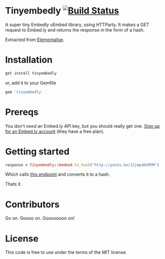 # Tinyembedly [![Build Status](https://secure.travis-ci.org/dies-el/tinyembedly.png)](http://travis-ci.org/dies-el/tinyembedly)

A super tiny Embedly oEmbed library, using HTTParty. It makes a GET request to Embed.ly and returns the response in the form of a hash.

Extracted from [Elementalise](http://elementalise.com).

# Installation

```ruby
get install tinyembedly
```

or, add it to your Gemfile

```ruby
gem 'tinyembedly'
```

# Prereqs

You don't _need_ an Embed.ly API key, but you should really get one. [Sign up for an Embed.ly account](http://embed.ly/pricing) (they have a free plan).

# Getting started

```ruby
response = Tinyembedly::Oembed.to_hash("http://youtu.be/12jmp4KVRPM")
```

Which calls [this endpoint](http://api.embed.ly/1/oembed?url=http://youtu.be/12jmp4KVRPM) and converts it to a hash.

Thats it.

# Contributors

Go on. Goooo on. Goooooooo on!

# License

This code is free to use under the terms of the MIT license.
